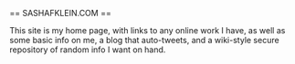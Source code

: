 == SASHAFKLEIN.COM ==

This site is my home page, with links to any online work I have, as well as some basic info on me, a blog that auto-tweets, and a wiki-style secure repository of random info I want on hand.